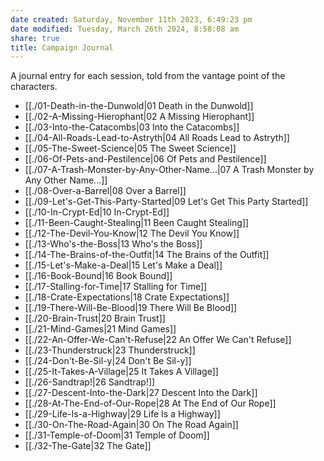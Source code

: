 ```yaml
---
date created: Saturday, November 11th 2023, 6:49:23 pm
date modified: Tuesday, March 26th 2024, 8:58:08 am
share: true
title: Campaign Journal
---
```


A journal entry for each session, told from the vantage point of the characters.

- [[./01-Death-in-the-Dunwold|01 Death in the Dunwold]]
- [[./02-A-Missing-Hierophant|02 A Missing Hierophant]]
- [[./03-Into-the-Catacombs|03 Into the Catacombs]]
- [[./04-All-Roads-Lead-to-Astryth|04 All Roads Lead to Astryth]]
- [[./05-The-Sweet-Science|05 The Sweet Science]]
- [[./06-Of-Pets-and-Pestilence|06 Of Pets and Pestilence]]
- [[./07-A-Trash-Monster-by-Any-Other-Name...|07 A Trash Monster by Any Other Name...]]
- [[./08-Over-a-Barrel|08 Over a Barrel]]
- [[./09-Let's-Get-This-Party-Started|09 Let's Get This Party Started]]
- [[./10-In-Crypt-Ed|10 In-Crypt-Ed]]
- [[./11-Been-Caught-Stealing|11 Been Caught Stealing]]
- [[./12-The-Devil-You-Know|12 The Devil You Know]]
- [[./13-Who's-the-Boss|13 Who's the Boss]]
- [[./14-The-Brains-of-the-Outfit|14 The Brains of the Outfit]]
- [[./15-Let's-Make-a-Deal|15 Let's Make a Deal]]
- [[./16-Book-Bound|16 Book Bound]]
- [[./17-Stalling-for-Time|17 Stalling for Time]]
- [[./18-Crate-Expectations|18 Crate Expectations]]
- [[./19-There-Will-Be-Blood|19 There Will Be Blood]]
- [[./20-Brain-Trust|20 Brain Trust]]
- [[./21-Mind-Games|21 Mind Games]]
- [[./22-An-Offer-We-Can't-Refuse|22 An Offer We Can't Refuse]]
- [[./23-Thunderstruck|23 Thunderstruck]]
- [[./24-Don't-Be-Sil-y|24 Don't Be Sil-y]]
- [[./25-It-Takes-A-Village|25 It Takes A Village]]
- [[./26-Sandtrap!|26 Sandtrap!]]
- [[./27-Descent-Into-the-Dark|27 Descent Into the Dark]]
- [[./28-At-The-End-of-Our-Rope|28 At The End of Our Rope]]
- [[./29-Life-Is-a-Highway|29 Life Is a Highway]]
- [[./30-On-The-Road-Again|30 On The Road Again]]
- [[./31-Temple-of-Doom|31 Temple of Doom]]
- [[./32-The-Gate|32 The Gate]]
